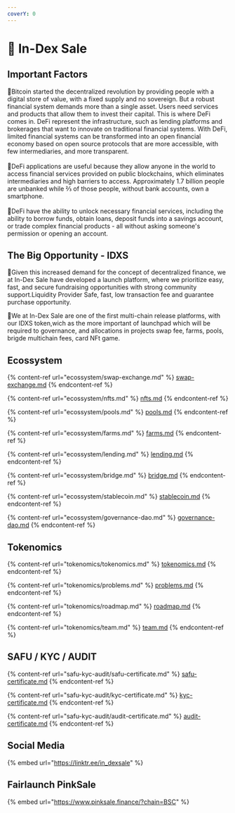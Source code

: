 ```yaml
---
coverY: 0
---
```


# 🔰 In-Dex Sale

## Important Factors

:clap:Bitcoin started the decentralized revolution by providing people with a digital store of value, with a fixed supply and no sovereign. But a robust financial system demands more than a single asset. Users need services and products that allow them to invest their capital. This is where DeFi comes in. DeFi represent the infrastructure, such as lending platforms and brokerages that want to innovate on traditional financial systems. With DeFi, limited financial systems can be transformed into an open financial economy based on open source protocols that are more accessible, with few intermediaries, and more transparent.\
\
:clap:DeFi applications are useful because they allow anyone in the world to access financial services provided on public blockchains, which eliminates intermediaries and high barriers to access. Approximately 1.7 billion people are unbanked while ⅔ of those people, without bank accounts, own a smartphone.\
\
:clap:DeFi have the ability to unlock necessary financial services, including the ability to borrow funds, obtain loans, deposit funds into a savings account, or trade complex financial products - all without asking someone's permission or opening an account.

## The Big Opportunity - IDXS

:clap:Given this increased demand for the concept of decentralized finance, we at In-Dex Sale have developed a launch platform, where we prioritize easy, fast, and secure fundraising opportunities with strong community support.Liquidity Provider Safe, fast, low transaction fee and guarantee purchase opportunity.

:clap:We at In-Dex Sale are one of the first multi-chain release platforms, with our IDXS token,wich as the more important of launchpad which will be required to governance, and allocations in projects swap fee, farms, pools, brigde multichain fees, card NFt game.

## Ecossystem

{% content-ref url="ecossystem/swap-exchange.md" %}
[swap-exchange.md](ecossystem/swap-exchange.md)
{% endcontent-ref %}

{% content-ref url="ecossystem/nfts.md" %}
[nfts.md](ecossystem/nfts.md)
{% endcontent-ref %}

{% content-ref url="ecossystem/pools.md" %}
[pools.md](ecossystem/pools.md)
{% endcontent-ref %}

{% content-ref url="ecossystem/farms.md" %}
[farms.md](ecossystem/farms.md)
{% endcontent-ref %}

{% content-ref url="ecossystem/lending.md" %}
[lending.md](ecossystem/lending.md)
{% endcontent-ref %}

{% content-ref url="ecossystem/bridge.md" %}
[bridge.md](ecossystem/bridge.md)
{% endcontent-ref %}

{% content-ref url="ecossystem/stablecoin.md" %}
[stablecoin.md](ecossystem/stablecoin.md)
{% endcontent-ref %}

{% content-ref url="ecossystem/governance-dao.md" %}
[governance-dao.md](ecossystem/governance-dao.md)
{% endcontent-ref %}

## Tokenomics

{% content-ref url="tokenomics/tokenomics.md" %}
[tokenomics.md](tokenomics/tokenomics.md)
{% endcontent-ref %}

{% content-ref url="tokenomics/problems.md" %}
[problems.md](tokenomics/problems.md)
{% endcontent-ref %}

{% content-ref url="tokenomics/roadmap.md" %}
[roadmap.md](tokenomics/roadmap.md)
{% endcontent-ref %}

{% content-ref url="tokenomics/team.md" %}
[team.md](tokenomics/team.md)
{% endcontent-ref %}

## SAFU / KYC / AUDIT&#x20;

{% content-ref url="safu-kyc-audit/safu-certificate.md" %}
[safu-certificate.md](safu-kyc-audit/safu-certificate.md)
{% endcontent-ref %}

{% content-ref url="safu-kyc-audit/kyc-certificate.md" %}
[kyc-certificate.md](safu-kyc-audit/kyc-certificate.md)
{% endcontent-ref %}

{% content-ref url="safu-kyc-audit/audit-certificate.md" %}
[audit-certificate.md](safu-kyc-audit/audit-certificate.md)
{% endcontent-ref %}

## Social Media

{% embed url="https://linktr.ee/in_dexsale" %}

## Fairlaunch PinkSale

{% embed url="https://www.pinksale.finance/?chain=BSC" %}
